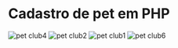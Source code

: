 <h1>Cadastro de pet em PHP </h1>

![pet club4](https://user-images.githubusercontent.com/94914899/192597361-017d2150-8ad2-4e3f-b1a9-ab951518f5e3.png)
![pet club2](https://user-images.githubusercontent.com/94914899/192597527-57c35ac9-caa6-4f2a-a007-7de65fddd334.png)
![pet club1](https://user-images.githubusercontent.com/94914899/192598045-da17543b-ee5b-4503-929a-ed999affa6a7.png)
![pet club6](https://user-images.githubusercontent.com/94914899/192598159-2563374f-db3a-422e-9759-e2a8fa7ff94e.png)
